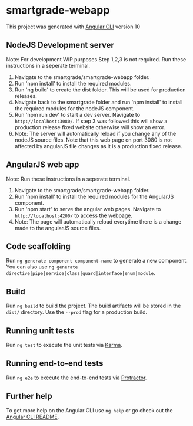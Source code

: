 # smartgrade-webapp

This project was generated with [Angular CLI](https://github.com/angular/angular-cli) version 10


## NodeJS Development server
Note: For development WIP purposes Step 1,2,3 is not required. Run these instructions in a seperate terminal.
1. Navigate to the smartgrade/smartgrade-webapp folder. 
2. Run 'npm install' to install the required modules.
3. Run 'ng build' to create the dist folder. This will be used for production releases.  
4. Navigate back to the smartgrade folder and run 'npm install' to install the required modules for the nodeJS component.
5. Run 'npm run dev' to start a dev server. Navigate to `http://localhost:3080/`. If step 3 was followed this will show a production release fixed website otherwise will show an error.  
6. Note: The server will automatically reload if you change any of the nodeJS source files. Note that this web page on port 3080 is not affected by angularJS file changes as it is a production fixed release.

## AngularJS web app 
Note:  Run these instructions in a seperate terminal.
1. Navigate to the smartgrade/smartgrade-webapp folder. 
2. Run 'npm install' to install the required modules for the AngularJS component.
3. Run 'npm start' to serve the angular web pages. Navigate to `http://localhost:4200/` to access the webpage. 
4. Note: The page will automatically reload everytime there is a change made to the angularJS source files.

## Code scaffolding

Run `ng generate component component-name` to generate a new component. You can also use `ng generate directive|pipe|service|class|guard|interface|enum|module`.

## Build

Run `ng build` to build the project. The build artifacts will be stored in the `dist/` directory. Use the `--prod` flag for a production build.

## Running unit tests

Run `ng test` to execute the unit tests via [Karma](https://karma-runner.github.io).

## Running end-to-end tests

Run `ng e2e` to execute the end-to-end tests via [Protractor](http://www.protractortest.org/).

## Further help

To get more help on the Angular CLI use `ng help` or go check out the [Angular CLI README](https://github.com/angular/angular-cli/blob/master/README.md).
